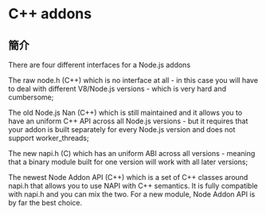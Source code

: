 # C++ addons

## 簡介

There are four different interfaces for a Node.js addons

The raw node.h (C++) which is no interface at all - in this case you will have to deal with different V8/Node.js versions - which is very hard and cumbersome;

The old Node.js Nan (C++) which is still maintained and it allows you to have an uniform C++ API across all Node.js versions - but it requires that your addon is built separately for every Node.js version and does not support worker_threads;

The new napi.h (C) which has an uniform ABI across all versions - meaning that a binary module built for one version will work with all later versions;

The newest Node Addon API (C++) which is a set of C++ classes around napi.h that allows you to use NAPI with C++ semantics. It is fully compatible with napi.h and you can mix the two.
For a new module, Node Addon API is by far the best choice.
